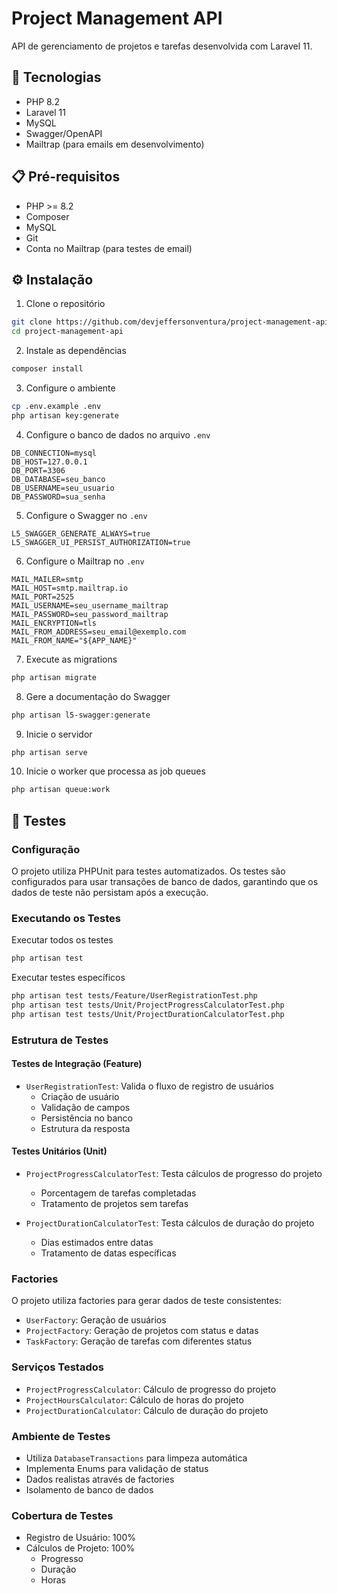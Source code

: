# Project Management API

API de gerenciamento de projetos e tarefas desenvolvida com Laravel 11.

## 🚀 Tecnologias

- PHP 8.2
- Laravel 11
- MySQL
- Swagger/OpenAPI
- Mailtrap (para emails em desenvolvimento)

## 📋 Pré-requisitos

- PHP >= 8.2
- Composer
- MySQL
- Git
- Conta no Mailtrap (para testes de email)

## ⚙️ Instalação

1. Clone o repositório
```bash
git clone https://github.com/devjeffersonventura/project-management-api
cd project-management-api
```
2. Instale as dependências
```bash
composer install
```

3. Configure o ambiente
```bash
cp .env.example .env
php artisan key:generate
```

4. Configure o banco de dados no arquivo `.env`
```env
DB_CONNECTION=mysql
DB_HOST=127.0.0.1
DB_PORT=3306
DB_DATABASE=seu_banco
DB_USERNAME=seu_usuario
DB_PASSWORD=sua_senha
```

5. Configure o Swagger no `.env`
```env
L5_SWAGGER_GENERATE_ALWAYS=true
L5_SWAGGER_UI_PERSIST_AUTHORIZATION=true
```

6. Configure o Mailtrap no `.env`
```env
MAIL_MAILER=smtp
MAIL_HOST=smtp.mailtrap.io
MAIL_PORT=2525
MAIL_USERNAME=seu_username_mailtrap
MAIL_PASSWORD=seu_password_mailtrap
MAIL_ENCRYPTION=tls
MAIL_FROM_ADDRESS=seu_email@exemplo.com
MAIL_FROM_NAME="${APP_NAME}"
```

7. Execute as migrations
```bash
php artisan migrate
```

8. Gere a documentação do Swagger
```bash
php artisan l5-swagger:generate
```

9. Inicie o servidor
```bash
php artisan serve
```

10. Inicie o worker que processa as job queues
```bash
php artisan queue:work
```

## 🧪 Testes

### Configuração
O projeto utiliza PHPUnit para testes automatizados. Os testes são configurados para usar transações de banco de dados, garantindo que os dados de teste não persistam após a execução.

### Executando os Testes
Executar todos os testes
```bash
php artisan test
```
Executar testes específicos
```bash
php artisan test tests/Feature/UserRegistrationTest.php
php artisan test tests/Unit/ProjectProgressCalculatorTest.php
php artisan test tests/Unit/ProjectDurationCalculatorTest.php
```


### Estrutura de Testes

#### Testes de Integração (Feature)
- `UserRegistrationTest`: Valida o fluxo de registro de usuários
  - Criação de usuário
  - Validação de campos
  - Persistência no banco
  - Estrutura da resposta

#### Testes Unitários (Unit)
- `ProjectProgressCalculatorTest`: Testa cálculos de progresso do projeto
  - Porcentagem de tarefas completadas
  - Tratamento de projetos sem tarefas
  
- `ProjectDurationCalculatorTest`: Testa cálculos de duração do projeto
  - Dias estimados entre datas
  - Tratamento de datas específicas

### Factories
O projeto utiliza factories para gerar dados de teste consistentes:

- `UserFactory`: Geração de usuários
- `ProjectFactory`: Geração de projetos com status e datas
- `TaskFactory`: Geração de tarefas com diferentes status

### Serviços Testados
- `ProjectProgressCalculator`: Cálculo de progresso do projeto
- `ProjectHoursCalculator`: Cálculo de horas do projeto
- `ProjectDurationCalculator`: Cálculo de duração do projeto

### Ambiente de Testes
- Utiliza `DatabaseTransactions` para limpeza automática
- Implementa Enums para validação de status
- Dados realistas através de factories
- Isolamento de banco de dados

### Cobertura de Testes
- Registro de Usuário: 100%
- Cálculos de Projeto: 100%
  - Progresso
  - Duração
  - Horas

